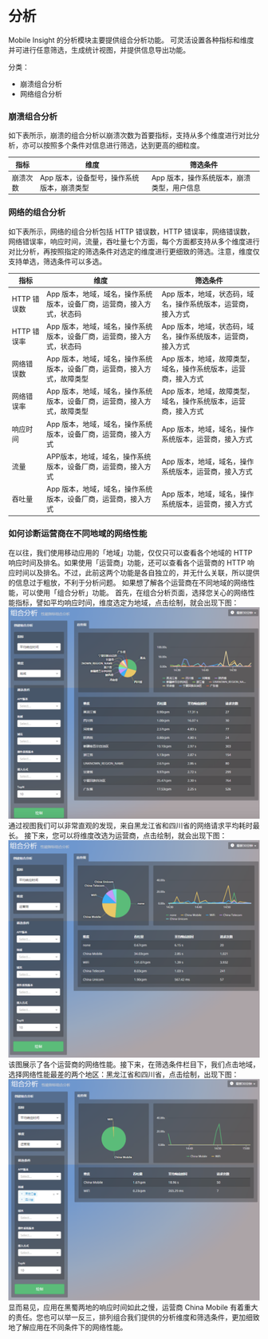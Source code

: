 # 分析

Mobile Insight 的分析模块主要提供组合分析功能。
可灵活设置各种指标和维度并可进行任意筛选，生成统计视图，并提供信息导出功能。


分类：

* 崩溃组合分析
* 网络组合分析

### 崩溃组合分析
如下表所示，崩溃的组合分析以崩溃次数为首要指标，支持从多个维度进行对比分析，亦可以按照多个条件对信息进行筛选，达到更高的细粒度。

| 指标      | 维度      | 筛选条件     |
| -- | -- | -- |
| 崩溃次数 | App 版本，设备型号，操作系统版本，崩溃类型 | App 版本，操作系统版本，崩溃类型，用户信息  |


### 网络的组合分析

如下表所示，网络的组合分析包括 HTTP 错误数，HTTP 错误率，网络错误数，网络错误率，响应时间，流量，吞吐量七个方面，每个方面都支持从多个维度进行对比分析，再按照指定的筛选条件对选定的维度进行更细致的筛选。注意，维度仅支持单选，筛选条件可以多选。

| 指标 | 维度 | 筛选条件 |
| -- | -- | -- |
| HTTP 错误数 | App 版本，地域，域名，操作系统版本，设备厂商，运营商，接入方式，状态码 | App 版本，地域，状态码，域名，操作系统版本，运营商，接入方式 |
| HTTP 错误率 | App 版本，地域，域名，操作系统版本，设备厂商，运营商，接入方式，状态码 | App 版本，地域，状态码，域名，操作系统版本，运营商，接入方式 |
| 网络错误数 | App 版本，地域，域名，操作系统版本，设备厂商，运营商，接入方式，故障类型 | App 版本，地域，故障类型，域名，操作系统版本，运营商，接入方式 |
| 网络错误率 | App 版本，地域，域名，操作系统版本，设备厂商，运营商，接入方式，故障类型 | App 版本，地域，故障类型，域名，操作系统版本，运营商，接入方式 |
| 响应时间 | App 版本，地域，域名，操作系统版本，设备厂商，运营商，接入方式 | App 版本，地域，域名，操作系统版本，运营商，接入方式 |
| 流量 | APP版本，地域，域名，操作系统版本，设备厂商，运营商，接入方式 | App 版本，地域，域名，操作系统版本，运营商，接入方式 |
| 吞吐量 | App 版本，地域，域名，操作系统版本，设备厂商，运营商，接入方式 | App 版本，地域，域名，操作系统版本，运营商，接入方式 |

### 如何诊断运营商在不同地域的网络性能

在以往，我们使用移动应用的「地域」功能，仅仅只可以查看各个地域的 HTTP 响应时间及排名。如果使用「运营商」功能，还可以查看各个运营商的 HTTP 响应时间以及排名。不过，此前这两个功能是各自独立的，并无什么关联，所以提供的信息过于粗放，不利于分析问题。
如果想了解各个运营商在不同地域的网络性能，可以使用「组合分析」功能。
首先，在组合分析页面，选择您关心的网络性能指标，譬如平均响应时间，维度选定为地域，点击绘制，就会出现下图：
![](000.png)
通过视图我们可以非常直观的发现，来自黑龙江省和四川省的网络请求平均耗时最长。
接下来，您可以将维度改选为运营商，点击绘制，就会出现下图：
![](001.png)
该图展示了各个运营商的网络性能。接下来，在筛选条件栏目下，我们点击地域，选择网络性能最差的两个地区：黑龙江省和四川省，点击绘制，出现下图：
![](003.png)
显而易见，应用在黑蜀两地的响应时间如此之慢，运营商 China Mobile 有着重大的责任。您也可以举一反三，排列组合我们提供的分析维度和筛选条件，更加细致地了解应用在不同条件下的网络性能。






